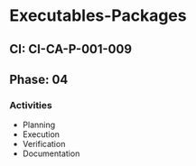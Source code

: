 # Executables-Packages

## CI: CI-CA-P-001-009
## Phase: 04

### Activities
- Planning
- Execution
- Verification
- Documentation
